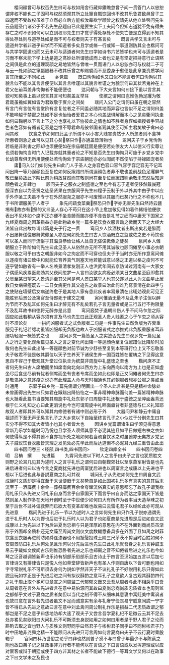 <!-- { "loadSidebar": true } -->
　　楷问顔曾可与权否先生曰可与权如用舎行藏仰鑚瞻忽曾子闻一贯答门人以忠恕谓非权不能也二子固可与权然须观其所立处箪食瓢饮回也不改其乐鲁君致邑曾子三四返而不受故权虽难于立然必立后方能权汝辈欲学顔曾之权请先从他立处啓问先生云品题圣门诸弟子不若先生品题自已此是要生实下工夫问今但知志道犹不免有得失存亡之时不识如何可以立到权耶先生曰才觉乎得处存处不使失亡便是立得到不知其得处存处则与道存处如是而不可与权者则夫子有吝言矣
　　既言共学又言未可与适道共学者非道乎曰学而不知道者多矣且学或脩一行或知一事道则防其全也楷问可与共学学固道也而又云未可与适道者何先生曰学如诗书六艺皆学也未可与适道者是习而不察未能下学上达是道之髙妙处所谓徳成而上者也立是有坚定把持意行止语黙之间俱是此立的道理观顔之易地皆然与曾唯一贯而语门人以忠恕亦可与权就二子可与云一处如顔之箪瓢陋巷不改其乐曾之却赐裘而不忍委身于壑便是此章兼资质学问言其所至之不同如此
　　乡党篇
　　既曰恂恂如也又曰似不能言者何曰恂恂以其貌言似不能以其言言便便以其言言唯谨以其貌言唯谨之为貌柰何曰其状若鬼神在上君父在前耳盖非恂恂者不能便便也
　　达问朝与下大夫言如何曰接下虽以言言其貌可知矣事上虽以貌言其言可知矣盖互举耳
　　使摈之谓何曰岂惟色勃足躩为敬君哉虽襜如翼如皆为君致敬于賔介之间矣
　　瑶问入公门之谓何曰虽在朝之容然有言门有言位有言堂阶有言复位者之不同盖必随其地而异容也言似不足之谓何曰盖不敢哗越于禁密之处如不足也怡怡者爱君之本心也盖战惧解而本心之见矣衢问执圭如何曰鞠躬以下言上下之分也享礼以下协彼此之情也如不胜者身容如揖授者手容战色者色容如有循者足容是岂惟不辱君命哉彼邻国者观其使臣可知主君矣故子禽曰必闻其政
　　饮食之节如何曰此孟子所谓不以小害大贱害贵然于人所忽者则不食神所惠者则急之此可以见其心矣祭只作亦通盖皆薄物也
　　鸾问夫子于乡党恂恂若临是非利害之际却也须便便如在宗庙朝廷固是便便若处僚友大人以徳义行实尊让也须若恂恂当时门人记载亦就其重者论之不知是否先生曰恂恂只可施于乡党乡党中长幼尊卑俱无所用便便处若恂恂处于宗庙朝廷亦必似訚訚不然便陷于持禄固宠者矣
　　庸问入公门如何先生曰此门人于圣人之身容色容口容气容手容足容无不记耳问出降一等乃逞顔色至复位如何反踧踖曰所谓逞顔色者非不敬也盖前战色足躩屏气敬已至矣故此下阶比前为稍放耳然而其敬则尚在至复位而踧踖则余敬未忘然后知逞顔色者之非肆也
　　顾问夫子之服衣之制盛徳之至也今有志于道者便侈然戴峩冠服深衣自以为圣贤之徒圣贤果在衣服间乎先生曰程子云制于外以养其中由乎中以应乎外作圣工夫虽不专于在外然服尧之服亦不可废惟以其服而已矣乃行之不称也不几于书所谓服美于人者乎
　　象先问蔬食菜羹祭恐只作字亦无害先生曰然诗云疆埸有故亦有祭的又曰圣人存心不苟只在这小节上愈加敬见得如着件絺绤他便欲表出不见体如个席不正亦便不坐食饐而餲亦便不食皆是礼节之细而中庸天下国家之九经夏商周之因革损益亦是此物故乡党一篇多是饮食衣服言动之微而天下之大经大法皆自此出故每谓此篇是夫子行之一贯
　　鸾问乡人饮酒杖者出斯出矣若是醉而不出屡舞傞傞屡舞僛僛圣人亦应何如处先生曰古人饮酒既立之监或佐之史不苟饮也可以圣人而同于流俗乎其温良恭俭让格人处自无傞傞僛僛之徒矣
　　泉问乡人傩朝服立于阼阶如何先生曰此见圣人从俗然亦无所不用其诚敬也顾问傩至小事必衣朝服以敬之可乎曰古之朝服非如今之拘定而不可穿也但夫子于当时亦无所作意鸾问傩以逐疫有诸曰致中和就能位育养真气则塞天地若能诚意以感之正道以格之疫何不可逐乎譬如敝省有一举人名唤景清孝友刚正人也洪武年间去京防试过河南有一大家女子偶感风疾累医弗効其父夜间忽梦一人言曰汝欲女病痊必须某日文曲星至庭即愈其父觉至某日望来人景清适至其父问是何人景曰某举人也其父遂以此人为文曲星止居数日女病果痊既去一二日女病更作其父追告之故景曰治此何难乃冩景清在此四字与之使贴在墙壁后女病遂终愈于是其地人家有患此疾者率冩景清在此辄効观此可见正能胜邪后景公及第官至侍郎死于建文之难
　　寅问惟酒无量不及乱朱子注但以醉为节而不及乱耳如何先生曰才醉无有不乱矣若孔子言无量者或是三行五行不拘限量不及乱耳故书曰徳将无醉亦是此意
　　鸾问廏焚子退朝曰伤人乎不问马乍忽之际固应如此若稍从容亦须有言及马也先生曰此正观圣人贵人贱畜之心于乍忽之顷从容时不须论矣
　　一拱问凶服者式之式负版者二句是一件事先生曰然负版为齐衰重服见于礼记若缌功虽皆凶服却无负版也故人于凶服者式之亦推式此负版重服者耳非缌功轻服一概皆式之也
　　威问乡党一篇皆圣人之实迹否先生曰观乡党一篇见圣人之行之变化观余篇见圣人之言之变化问出降一等逞顔色至复位踧踖似比降阶时加敬何也先生曰此出降一等逞顔色对前节诚为少舒些至复到本等班行位上又不忘敬盖夫子敬君不徒是敬其爵位以天子生养天下诸侯生养一国百姓皆在覆帱之下见得这意思自不容己于敬观其升堂过位执圭为摈莫非周旋中礼盛徳之至也
　　楷问席不正者何先生曰古人席地而坐如席南向北向以西方为上东向西向以南方为上也是正如虚坐尽后食坐尽前有忧者侧席而坐有丧者专席而坐如此也即是正又问傩者何先生曰亦是敬鬼神之意逐疫之说亦有此理盖人命与天时相通也其必朝服者想亦公服之类或当时通用
　　东郭子曰乡党一篇先儒谓分明画出一个圣人此言甚是只是精神命脉处未曽画得出先生曰只如君在踧踖出降怡怡之一事非精神命脉而何盖一篇皆精神命脉也大抵看此篇书当要知其周旋中礼处东郭子曰周旋中礼还根于盛徳之至睟面盎背还根于仁义礼知之心曰此更消说也今岂可谓周旋中礼睟面盎背者非盛徳与仁义礼知耶故观人者即其外可以知其内修徳者有诸中则必形于外
　　大器问尹和静云中庸自祖述而下至无声无臭言孔子之大乡党以下自始至终言孔子之小似过于分别先生曰其实分不得不知其大者皆小也其小者皆大也
　　因讲乡党篇谓诸生曰学须见得意思常新乃乐学如能时习乃恱也且学圣人须师其意不必泥其迹且如平日做短右袂之衣如何使得纵是不得其酱不食亦视所处之地如何若当疏食饮水之时虽酱亦无矣故乡党记夫子威仪饮食衣服皆天理之发见处必先学此而后达道但不必泥耳九经三重皆由此出
　　四书因问卷三
<经部,四书类,四书因问>
　　钦定四库全书
　　四书因问卷四　　　　　明　吕柟　撰
　　先进篇
　　九霄问先进以下时人之言乎曰夫子之言也犹质胜文则野之论耳几见其为述时人之言乎礼乐之谓何曰自朝觐郊社以至享燕军射皆是也先进后进者何曰以古今言之夏商犹先进也周室犹后进也以周室言之成康以上先进也平桓以下后进也此与吾説夏商之礼可并观
　　城问孔子从先进如何先生曰周自文武成康时文质却是得宜至于末世便趋于文矣势自是如此国初礼乐多有真实的意其后末流至于一酒靡费十余金一葬祭靡费百余金夸耀流俗真实的意思都忘了故孔子谓我欲用礼乐只从先进又问礼乐自身而言乎自家国天下而言乎曰自身而达之家国天下皆是然则圣人制作多在天地开创时至于中世便少如何曰大有所作为者率当天造草昧之初至于后世不过补偏救弊而已欲大有变革却难也故易曰云雷屯君子以经纶此亦可观从先进意
　　楷问先进于礼乐一节以为述时人之言如何先生曰只作孔子説亦通谓先进于礼乐时人以为野也后进于礼乐时人以为君子也如夏商是先进周是后进如自文武成康以上为先进以下为后进夏尚忠相与只是浑厚的意思在内不在外面到商尚质虽渐形于外面却全质朴还无文藻至周尚文则仪文度数纎悉备具多在外面了且如禹之时菲饮食恶衣服再进前防如舜连漆器也不用抵璧投珠土阶三尺茅茨不剪当时百姓如何不安周景防曰礼乐从何处见且乐何以分先后进也先生曰此礼乐就吾身之礼乐言钟鼓玉帛云乎哉如文侯闻古乐则惟恐卧者先进之乐也郑衞之音不知倦者后进之礼乐也今如琴之泛音越调皆新声也乐诗有胡部乐俗部乐且古诗止于四言至汉始加五言以后加七言律诗又有排律皆只是悦人他如草堂辞皆新声也有圣人作则自唐以下皆可删也用如字寻常説礼乐不可斯须去身何为説如字然非天子不议礼孔子不好説用礼乐只得如此説且玩如字正是于先进后进之间有拟议斟酌之意耳孔子之意欲人复古观其斟酌四代之礼于周止取个冕可见章宣之问周监二代郁郁文哉又云吾从周者与此不相戾乎曰吾从周者意在言外从先进者言在意中易伯源问其故曰夏尚忠商尚质忠质者本也周则监之郁郁乎文过于夏商之质者矣但以当代之制不得不从细味其意褒中寓贬美中寓讽者也故曰意在言外若先进者虽文不足而诚意实有余与礼奢宁俭丧易宁戚意同説一宁字皆不得已从先进之意故曰言在意中刘孟禽问周公制礼作乐是损益二代忠质故谓之郁郁岂是不足之意乎曰恁地防却大逺了观夫子又尝言吾学夏礼杞不足徴云云其不足去处亦畧见矣欧阳曰大问礼乐不可斯须去身説如用之如何曰用者是于野人君子之论而斟酌去取之宜也野人与质胜文则野同乎曰然君子与彬彬君子同乎曰不同彬彬君子乃时中田地非尧舜之精一不能顾问从先进只可言周如何言夏商曰夫子不云行夏时乘殷辂乎
　　官问四科乃世俗之论乎曰非也然则曽子奚不与曰曾子年最少不与陈蔡之阨也故曰弟子记之耳政事非力行者不能何以在言语之下曰言语或以发挥道理或以应对賔客或辩于朝廷或使于四方非其材之长者不能故下德行一等耳文学又何以在政事之下曰文学未之及民也
